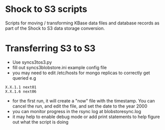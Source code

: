 # Shock to S3 scripts

Scripts for moving / transforming KBase data files and database records as part of the Shock to S3 data storage conversion.

# Transferring S3 to S3
* Use syncs3tos3.py
* fill out syncs3blobstore.ini example config file
* you may need to edit /etc/hosts for mongo replicas to correctly get queried e.g

```
X.X.1.1 next01
X.X.1.6 next06
```
* for the first run, it will create a "now" file with the timestamp. You can cancel the run, and edit the file, and set the date to the year 2000
* you can monitor progress in the rsync log at blobstoresync.log 
* it may help to enable debug mode or add print statements to help figure out what the script is doing
